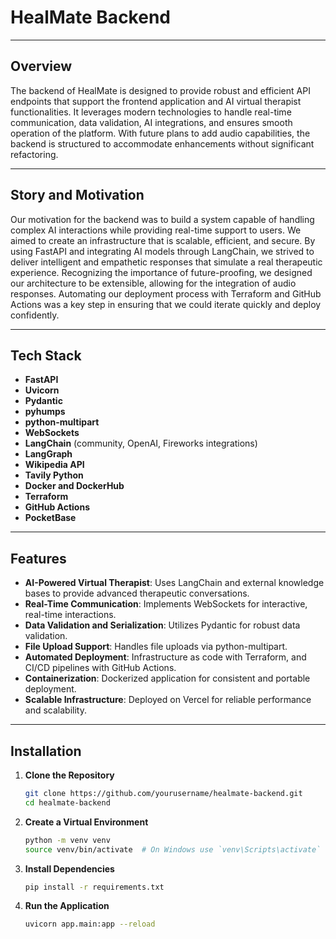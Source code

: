 # HealMate Backend

---

## Overview  
The backend of HealMate is designed to provide robust and efficient API endpoints that support the frontend application and AI virtual therapist functionalities. It leverages modern technologies to handle real-time communication, data validation, AI integrations, and ensures smooth operation of the platform. With future plans to add audio capabilities, the backend is structured to accommodate enhancements without significant refactoring.

---

## Story and Motivation  
Our motivation for the backend was to build a system capable of handling complex AI interactions while providing real-time support to users. We aimed to create an infrastructure that is scalable, efficient, and secure. By using FastAPI and integrating AI models through LangChain, we strived to deliver intelligent and empathetic responses that simulate a real therapeutic experience. Recognizing the importance of future-proofing, we designed our architecture to be extensible, allowing for the integration of audio responses. Automating our deployment process with Terraform and GitHub Actions was a key step in ensuring that we could iterate quickly and deploy confidently.

---

## Tech Stack  
- **FastAPI**  
- **Uvicorn**  
- **Pydantic**  
- **pyhumps**  
- **python-multipart**  
- **WebSockets**  
- **LangChain** (community, OpenAI, Fireworks integrations)  
- **LangGraph**  
- **Wikipedia API**  
- **Tavily Python**  
- **Docker and DockerHub**  
- **Terraform**  
- **GitHub Actions**  
- **PocketBase**

---

## Features  
- **AI-Powered Virtual Therapist**: Uses LangChain and external knowledge bases to provide advanced therapeutic conversations.
- **Real-Time Communication**: Implements WebSockets for interactive, real-time interactions.
- **Data Validation and Serialization**: Utilizes Pydantic for robust data validation.
- **File Upload Support**: Handles file uploads via python-multipart.
- **Automated Deployment**: Infrastructure as code with Terraform, and CI/CD pipelines with GitHub Actions.
- **Containerization**: Dockerized application for consistent and portable deployment.
- **Scalable Infrastructure**: Deployed on Vercel for reliable performance and scalability.

---

## Installation  

1. **Clone the Repository**  

    ```bash
    git clone https://github.com/yourusername/healmate-backend.git
    cd healmate-backend
    ```

2. **Create a Virtual Environment**  

    ```bash
    python -m venv venv
    source venv/bin/activate  # On Windows use `venv\Scripts\activate`
    ```

3. **Install Dependencies**  

    ```bash
    pip install -r requirements.txt
    ```

4. **Run the Application**  

    ```bash
    uvicorn app.main:app --reload
    ```

